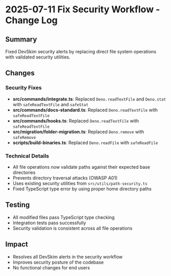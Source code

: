 # 2025-07-11 Fix Security Workflow - Change Log

## Summary

Fixed DevSkim security alerts by replacing direct file system operations with validated security utilities.

## Changes

### Security Fixes

- **src/commands/integrate.ts**: Replaced `Deno.readTextFile` and `Deno.stat` with `safeReadTextFile` and `safeStat`
- **src/commands/docs-standard.ts**: Replaced `Deno.readTextFile` with `safeReadTextFile`
- **src/commands/hooks.ts**: Replaced `Deno.readTextFile` with `safeReadTextFile`
- **src/migration/folder-migration.ts**: Replaced `Deno.remove` with `safeRemove`
- **scripts/build-binaries.ts**: Replaced `Deno.readFile` with `safeReadFile`

### Technical Details

- All file operations now validate paths against their expected base directories
- Prevents directory traversal attacks (OWASP A01)
- Uses existing security utilities from `src/utils/path-security.ts`
- Fixed TypeScript type error by using proper home directory paths

## Testing

- All modified files pass TypeScript type checking
- Integration tests pass successfully
- Security validation is consistent across all file operations

## Impact

- Resolves all DevSkim alerts in the security workflow
- Improves security posture of the codebase
- No functional changes for end users
